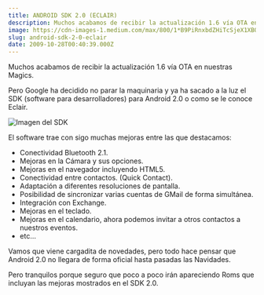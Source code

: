 ```yaml
---
title: ANDROID SDK 2.0 (ECLAIR)
description: Muchos acabamos de recibir la actualización 1.6 vía OTA en nuestras Magics.
image: https://cdn-images-1.medium.com/max/800/1*B9PiRnxbdZHiTcSjeX1XBQ.jpeg
slug: android-sdk-2-0-eclair
date: 2009-10-28T00:40:39.000Z
---
```


Muchos acabamos de recibir la actualización 1.6 vía OTA en nuestras Magics.

Pero Google ha decidido no parar la maquinaria y ya ha sacado a la luz el SDK (software para desarrolladores) para Android 2.0 o como se le conoce Eclair.

![Imagen del SDK](https://cdn-images-1.medium.com/max/800/1*B9PiRnxbdZHiTcSjeX1XBQ.jpeg)

El software trae con sigo muchas mejoras entre las que destacamos:

- Conectividad Bluetooth 2.1.
- Mejoras en la Cámara y sus opciones.
- Mejoras en el navegador incluyendo HTML5.
- Conectividad entre contactos. (Quick Contact).
- Adaptación a diferentes resoluciones de pantalla.
- Posibilidad de sincronizar varias cuentas de GMail de forma simultánea.
- Integración con Exchange.
- Mejoras en el teclado.
- Mejoras en el calendario, ahora podemos invitar a otros contactos a nuestros eventos.
- etc…

Vamos que viene cargadita de novedades, pero todo hace pensar que Android 2.0 no llegara de forma oficial hasta pasadas las Navidades.

Pero tranquilos porque seguro que poco a poco irán apareciendo Roms que incluyan las mejoras mostrados en el SDK 2.0.
